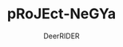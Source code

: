---
title: "pRoJEct-NeGYa"
github: https://github.com/akiritsu/pRoJEct-NeGYa
demo: https://akiritsu.github.io/pRoJEct-NeGYa/
author: DeerRIDER
ssg:
  - Jekyll
cms:
  - No Cms
---